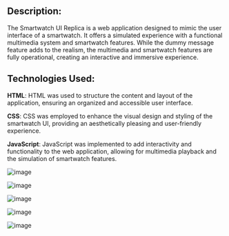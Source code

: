 <h2>Description:</h2> The Smartwatch UI Replica is a web application designed to mimic the user interface of a smartwatch. It offers a simulated experience with a functional multimedia system and smartwatch features. While the dummy message feature adds to the realism, the multimedia and smartwatch features are fully operational, creating an interactive and immersive experience.

<h2>Technologies Used:</h2>

**HTML**: HTML was used to structure the content and layout of the application, ensuring an organized and accessible user interface.

**CSS**: CSS was employed to enhance the visual design and styling of the smartwatch UI, providing an aesthetically pleasing and user-friendly experience.

**JavaScript**: JavaScript was implemented to add interactivity and functionality to the web application, allowing for multimedia playback and the simulation of smartwatch features.

![image](https://github.com/Dshivamthakur/SmartWatch/assets/88136860/73c4f01e-35c0-4db3-9f58-fb96c5b863e7)

![image](https://github.com/Dshivamthakur/SmartWatch/assets/88136860/2da105e5-7406-4c31-9550-f5dccc317c96)

![image](https://github.com/Dshivamthakur/SmartWatch/assets/88136860/6578fcde-6cfd-42d9-9e1f-40d89b07562f)

![image](https://github.com/Dshivamthakur/SmartWatch/assets/88136860/3b8172ee-78ee-4a64-8aa8-2bcdfb1536a9)

![image](https://github.com/Dshivamthakur/SmartWatch/assets/88136860/35f7ce73-11af-4e17-810a-944de4090662)


